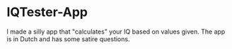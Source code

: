 # IQTester-App
I made a silly app that "calculates" your IQ based on values given. The app is in Dutch and has some satire questions.
